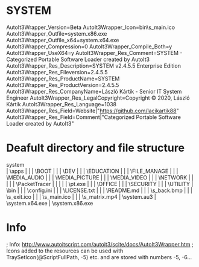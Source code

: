 # SYSTEM

AutoIt3Wrapper_Version=Beta
AutoIt3Wrapper_Icon=bin\s_main.ico
AutoIt3Wrapper_Outfile=system.x86.exe
AutoIt3Wrapper_Outfile_x64=system.x64.exe
AutoIt3Wrapper_Compression=0
AutoIt3Wrapper_Compile_Both=y
AutoIt3Wrapper_UseX64=y
AutoIt3Wrapper_Res_Comment=SYSTEM - Categorized Portable Software Loader created by AutoIt3
AutoIt3Wrapper_Res_Description=SYSTEM   v2.4.5.5   Enterprise Edition
AutoIt3Wrapper_Res_Fileversion=2.4.5.5
AutoIt3Wrapper_Res_ProductName=SYSTEM
AutoIt3Wrapper_Res_ProductVersion=2.4.5.5
AutoIt3Wrapper_Res_CompanyName=László Kártik - Senior IT System Engineer
AutoIt3Wrapper_Res_LegalCopyright=Copyright © 2020, László Kártik
AutoIt3Wrapper_Res_Language=1038
AutoIt3Wrapper_Res_Field=Website|"https://github.com/lacikartik88"
AutoIt3Wrapper_Res_Field=Comment|"Categorized Portable Software Loader created by AutoIt3"

# Deafult directory and file structure

system	
	|
	\apps
	|	|
	|	\BOOT
	|	|
	|	\DEV
	|	|
	|	\EDUCATION
	|	|
	|	\FILE_MANAGE
	|	|
	|	\MEDIA_AUDIO
	|	|
	|	\MEDIA_PICTURE
	|	|
	|	\MEDIA_VIDEO
	|	|
	|	\NETWORK
	|	|	|
	|	|	\PacketTracer
	|	|		|
	|	|		\pt.exe
	|	|
	|	\OFFICE
	|	|
	|	\SECURITY
	|	|
	|	\UTILITY
	|
	\bin
	|	|
	|	\config.ini
	|	|
	|	\LICENSE.txt
	|	|
	|	\README.md
	|	|
	|	\s_back.bmp
	|	|
	|	\s_exit.ico
	|	|
	|	\s_main.ico
	|	|
	|	\s_matrix.mp4
	|
	\system.au3
	|
	\system.x64.exe
	|
	\system.x86.exe

# Info
	
; Info: http://www.autoitscript.com/autoit3/scite/docs/AutoIt3Wrapper.htm
; Icons added to the resources can be used with TraySetIcon(@ScriptFullPath, -5) etc. and are stored with numbers -5, -6...
